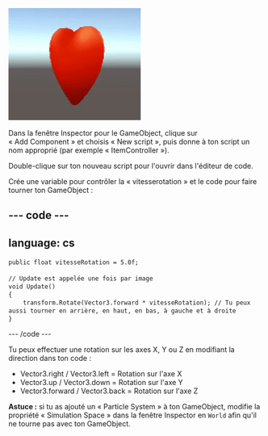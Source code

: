 ![La vue Game montrant un GameObject tournant autour de son axe Y.](images/spinning-heart.gif)

Dans la fenêtre Inspector pour le GameObject, clique sur « Add Component » et choisis « New script », puis donne à ton script un nom approprié (par exemple « ItemController »).

Double-clique sur ton nouveau script pour l'ouvrir dans l'éditeur de code.

Crée une variable pour contrôler la « vitesserotation » et le code pour faire tourner ton GameObject :

--- code ---
---
language: cs
---

    public float vitesseRotation = 5.0f; 
    
    // Update est appelée une fois par image
    void Update()
    {
        transform.Rotate(Vector3.forward * vitesseRotation); // Tu peux aussi tourner en arrière, en haut, en bas, à gauche et à droite
    }

--- /code ---

Tu peux effectuer une rotation sur les axes X, Y ou Z en modifiant la direction dans ton code :
+ Vector3.right / Vector3.left = Rotation sur l'axe X
+ Vector3.up / Vector3.down = Rotation sur l'axe Y
+ Vector3.forward / Vector3.back = Rotation sur l'axe Z

**Astuce :** si tu as ajouté un « Particle System » à ton GameObject, modifie la propriété « Simulation Space » dans la fenêtre Inspector en `World` afin qu'il ne tourne pas avec ton GameObject.
